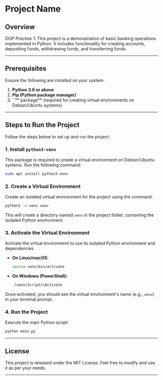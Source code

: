 # Project Name

## Overview

*OOP Practise 1*: This project is a demonstration of basic banking operations implemented in Python. It includes functionality for creating accounts, depositing funds, withdrawing funds, and transferring funds.

---

## Prerequisites

Ensure the following are installed on your system:

1. **Python 3.6 or above**
2. **Pip (Python package manager)**
3. \`\`\*\* package\*\* (required for creating virtual environments on Debian/Ubuntu systems)

---

## Steps to Run the Project

Follow the steps below to set up and run the project:

### 1. Install `python3-venv`

This package is required to create a virtual environment on Debian/Ubuntu systems. Run the following command:

```bash
sudo apt install python3-venv
```

### 2. Create a Virtual Environment

Create an isolated virtual environment for the project using the command:

```bash
python3 -m venv venv
```

This will create a directory named `venv` in the project folder, containing the isolated Python environment.

### 3. Activate the Virtual Environment

Activate the virtual environment to use its isolated Python environment and dependencies.

- **On Linux/macOS:**

  ```bash
  source venv/bin/activate
  ```

- **On Windows (PowerShell):**

  ```powershell
  .\venv\Scripts\Activate
  ```

Once activated, you should see the virtual environment's name (e.g., `venv`) in your terminal prompt.

### 4. Run the Project

Execute the main Python script:

```bash
python main.py
```

---

## License

This project is released under the MIT License. Feel free to modify and use it as per your needs.

---

